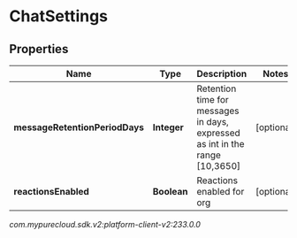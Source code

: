 # ChatSettings


## Properties

| Name | Type | Description | Notes |
| ------------ | ------------- | ------------- | ------------- |
| **messageRetentionPeriodDays** | **Integer** | Retention time for messages in days, expressed as int in the range [10,3650] |  [optional] |
| **reactionsEnabled** | **Boolean** | Reactions enabled for org |  [optional] |




_com.mypurecloud.sdk.v2:platform-client-v2:233.0.0_
